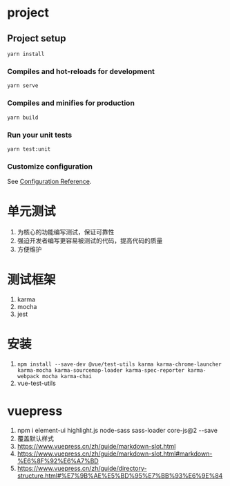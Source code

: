 # project

## Project setup
```
yarn install
```

### Compiles and hot-reloads for development
```
yarn serve
```

### Compiles and minifies for production
```
yarn build
```

### Run your unit tests
```
yarn test:unit
```

### Customize configuration
See [Configuration Reference](https://cli.vuejs.org/config/).

# 单元测试
1. 为核心的功能编写测试，保证可靠性
2. 强迫开发者编写更容易被测试的代码，提高代码的质量
3. 方便维护

# 测试框架
1. karma
2. mocha
3. jest

# 安装
1. `npm install --save-dev @vue/test-utils karma karma-chrome-launcher karma-mocha karma-sourcemap-loader karma-spec-reporter karma-webpack mocha karma-chai`
2. vue-test-utils

# vuepress
1. npm i element-ui highlight.js node-sass sass-loader core-js@2 --save
2. 覆盖默认样式
3. https://www.vuepress.cn/zh/guide/markdown-slot.html
4. https://www.vuepress.cn/zh/guide/markdown-slot.html#markdown-%E6%8F%92%E6%A7%BD
5. https://www.vuepress.cn/zh/guide/directory-structure.html#%E7%9B%AE%E5%BD%95%E7%BB%93%E6%9E%84